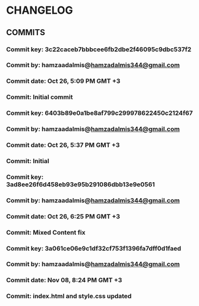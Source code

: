 # CHANGELOG

## COMMITS

### Commit key: 3c22caceb7bbbcee6fb2dbe2f46095c9dbc537f2
### Commit by: hamzaadalmis@hamzadalmis344@gmail.com
### Commit date: Oct 26, 5:09 PM GMT +3
### Commit: Initial commit

### Commit key: 6403b89e0a1be8af799c299978622450c2124f67
### Commit by: hamzaadalmis@hamzadalmis344@gmail.com
### Commit date: Oct 26, 5:37 PM GMT +3
### Commit: Initial

### Commit key: 3ad8ee26f6d458eb93e95b291086dbb13e9e0561
### Commit by: hamzaadalmis@hamzadalmis344@gmail.com
### Commit date: Oct 26, 6:25 PM GMT +3
### Commit: Mixed Content fix

### Commit key: 3a061ce06e9c1df32cf753f1396fa7dff0d1faed
### Commit by: hamzaadalmis@hamzadalmis344@gmail.com
### Commit date: Nov 08, 8:24 PM GMT +3
### Commit: index.html and style.css updated